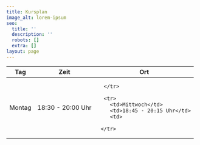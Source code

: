 ```yaml
---
title: Kursplan
image_alt: lorem-ipsum
seo:
  title: ''
  description: ''
  robots: []
  extra: []
layout: page
---
```

<div class="responsive-table">
  <table>
    <thead>
      <tr>
        <th>Tag</th>
        <th>Zeit</th>
        <th>Ort</th>
      </tr>
    </thead>
    <tbody>
      <tr>
        <td>Montag</td>
        <td>18:30 - 20:00 Uhr</td>
        <td>

      </tr>

      <tr>
        <td>Mittwoch</td>
        <td>18:45 - 20:15 Uhr</td>
        <td>

     </tr>      

  </tbody>

</table>
